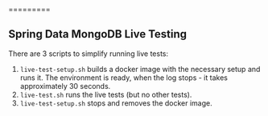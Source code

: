 =========

## Spring Data MongoDB Live Testing


There are 3 scripts to simplify running live tests:
1. `live-test-setup.sh` builds a docker image with the necessary setup and runs it. The environment is ready, when the log stops - it takes approximately 30 seconds.
2. `live-test.sh` runs the live tests (but no other tests).
3. `live-test-setup.sh` stops and removes the docker image.
